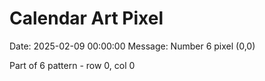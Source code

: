 # Calendar Art Pixel

Date: 2025-02-09 00:00:00
Message: Number 6 pixel (0,0)

Part of 6 pattern - row 0, col 0
